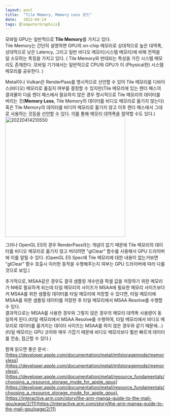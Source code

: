 ```yaml
---
layout: post
title:  "Tile Memory, Memory Less 모드"
date:   2022-04-14
tags: [ComputerGraphics]
---
```


모바일 GPU는 일반적으로 **Tile Memory**를 가지고 있다.         
Tile Memory는 간단히 설명하면 GPU의 on-chip 메모리로 상대적으로 높은 대역폭, 상대적으로 낮은 Latency, 그리고 일반 비디오 메모리(시스템 메모리)에 비해 전력을 덜 소모하는 특징을 가지고 있다. ( Tile Memory와 반대되는 특성을 가진 시스템 메모리도 존재한다. 모바일 기기에서는 일반적으로 CPU와 GPU가 이 (Physical한) 시스템 메모리를 공유한다. )             
                                    
Metal이나 Vulkan은 RenderPass를 명시적으로 선언할 수 있어 Tile 메모리를 디바이스(비디오) 메모리로 옮길지 여부를 결정할 수 있지만(Tile 메모리에 있는 렌더 패스의 결과물이 다음 렌더 패스에서 필요하지 않은 경우 명시적으로 Tile 메모리의 데이터를 버리는 것(**Memory Less**, Tile Memory의 데이터를 비디오 메모리로 옮기지 않는다) 혹은 Tile Memory의 데이터를 비디어 메모리로 옮기지 않고 이후 렌더 패스에서 그대로 사용하는 것등을 선언할 수 있다. 이를 통해 메모리 대역폭을 절약할 수도 있다.)              
<img width="378" alt="20220414210550" src="https://user-images.githubusercontent.com/33873804/163387255-6d2f3253-5032-478d-8175-62e81764b860.png">         
                 
그러나 OpenGL ES의 경우 RenderPass라는 개념이 없기 때문에 Tile 메모리의 데이터를 비디오 메모리로 옮기지 않고 버리려면 "glClear" 함수를 사용해서 GPU 드라이버에 이를 알릴 수 있다. (OpenGL ES Spec에 Tile 메모리에 대한 내용이 없는거보면 "glClear" 함수 호출시 이러한 동작을 수행해주는지 여부는 GPU 드라이버에 따라 다를 것으로 보임.)             
                      
                           
추가적으로, MSAA같은 경우도 결국 샘플링 개수만큼 픽셀 값을 저장하기 위한 메모리가 N배로 필요하게 되는데 타일 메모리의 사이즈가 MSAA에 필요한 메모리 사이즈보다 커 MSAA를 위한 샘플링 데이터를 타일 메모리에 저장할 수 있다면, 타일 메모리에 MSAA를 위한 샘플링 데이터를 저장한 후 타일 메모리에서 MSAA Resolve를 수행할 수 있다.           
결과적으로는 MSAA를 사용한 경우와 그렇지 않은 경우의 메모리 대역폭 사용량이 동일하게 된다.(타일 메모리에서 MSAA Resolve를 수행하여, 타일 메모리에서 비디오 메모리로 데이터를 옮겨지는 데이터 사이즈는 MSAA를 하지 않은 경우와 같기 때문에...) (타일 메모리는 GPU 코어와 매우 가깝기 때문에 비디오 메모리보다 훨씬 빠르게 데이터를 전송, 접근할 수 있다.)                           
                    

함께 읽으면 좋은 문서 : [https://developer.apple.com/documentation/metal/mtlstoragemode/memoryless](https://developer.apple.com/documentation/metal/mtlstoragemode/memoryless), [https://developer.apple.com/documentation/metal/resource_fundamentals/choosing_a_resource_storage_mode_for_apple_gpus](https://developer.apple.com/documentation/metal/resource_fundamentals/choosing_a_resource_storage_mode_for_apple_gpus), [https://interactive.arm.com/story/the-arm-manga-guide-to-the-mali-gpu/page/2/11](https://interactive.arm.com/story/the-arm-manga-guide-to-the-mali-gpu/page/2/11)        